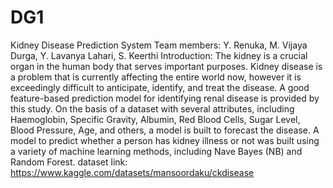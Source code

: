 # DG1
Kidney Disease Prediction System
Team members: Y. Renuka, M. Vijaya Durga, Y. Lavanya Lahari, S. Keerthi
Introduction: The kidney is a crucial organ in the human body that serves important purposes. Kidney disease is a problem that is currently affecting the entire world now, however it is exceedingly difficult to anticipate, identify, and treat the disease. A good feature-based prediction model for identifying renal disease is provided by this study. On the basis of a dataset with several attributes, including Haemoglobin, Specific Gravity, Albumin, Red Blood Cells, Sugar Level, Blood Pressure, Age, and others, a model is built to forecast the disease. A model to predict whether a person has kidney illness or not was built using a variety of machine learning methods, including Nave Bayes (NB) and Random Forest.
dataset link: https://www.kaggle.com/datasets/mansoordaku/ckdisease
